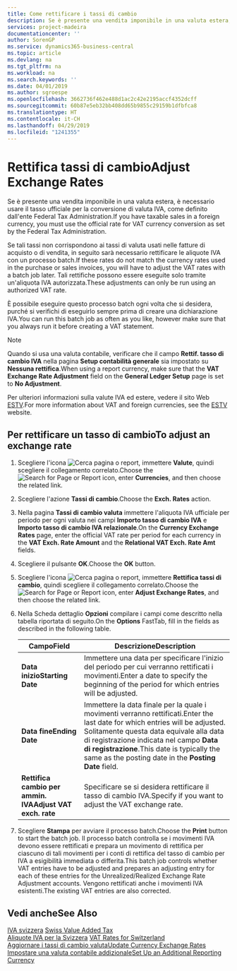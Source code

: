 ```yaml
---
title: Come rettificare i tassi di cambio
description: Se è presente una vendita imponibile in una valuta estera, è necessario usare il tasso ufficiale per la conversione di valuta IVA, come definito dall'ente Federal Tax Administration.
services: project-madeira
documentationcenter: ''
author: SorenGP
ms.service: dynamics365-business-central
ms.topic: article
ms.devlang: na
ms.tgt_pltfrm: na
ms.workload: na
ms.search.keywords: ''
ms.date: 04/01/2019
ms.author: sgroespe
ms.openlocfilehash: 3662736f462e488d1ac2c42e2195accf4352dcff
ms.sourcegitcommit: 60b87e5eb32bb408dd65b9855c29159b1dfbfca8
ms.translationtype: HT
ms.contentlocale: it-CH
ms.lasthandoff: 04/29/2019
ms.locfileid: "1241355"
---
```

# <a name="adjust-exchange-rates"></a><span data-ttu-id="ec143-103">Rettifica tassi di cambio</span><span class="sxs-lookup"><span data-stu-id="ec143-103">Adjust Exchange Rates</span></span>
<span data-ttu-id="ec143-104">Se è presente una vendita imponibile in una valuta estera, è necessario usare il tasso ufficiale per la conversione di valuta IVA, come definito dall'ente Federal Tax Administration.</span><span class="sxs-lookup"><span data-stu-id="ec143-104">If you have taxable sales in a foreign currency, you must use the official rate for VAT currency conversion as set by the Federal Tax Administration.</span></span>  

<span data-ttu-id="ec143-105">Se tali tassi non corrispondono ai tassi di valuta usati nelle fatture di acquisto o di vendita, in seguito sarà necessario rettificare le aliquote IVA con un processo batch.</span><span class="sxs-lookup"><span data-stu-id="ec143-105">If these rates do not match the currency rates used in the purchase or sales invoices, you will have to adjust the VAT rates with a batch job later.</span></span> <span data-ttu-id="ec143-106">Tali rettifiche possono essere eseguite solo tramite un'aliquota IVA autorizzata.</span><span class="sxs-lookup"><span data-stu-id="ec143-106">These adjustments can only be run using an authorized VAT rate.</span></span>  

<span data-ttu-id="ec143-107">È possibile eseguire questo processo batch ogni volta che si desidera, purché si verifichi di eseguirlo sempre prima di creare una dichiarazione IVA.</span><span class="sxs-lookup"><span data-stu-id="ec143-107">You can run this batch job as often as you like, however make sure that you always run it before creating a VAT statement.</span></span>  

> [!NOTE]  
>  <span data-ttu-id="ec143-108">Quando si usa una valuta contabile, verificare che il campo **Rettif. tasso di cambio IVA** nella pagina **Setup contabilità generale** sia impostato su **Nessuna rettifica**.</span><span class="sxs-lookup"><span data-stu-id="ec143-108">When using a report currency, make sure that the **VAT Exchange Rate Adjustment** field on the **General Ledger Setup** page is set to **No Adjustment**.</span></span>  

<span data-ttu-id="ec143-109">Per ulteriori informazioni sulla valute IVA ed estere, vedere il sito Web [ESTV](https://go.microsoft.com/fwlink/?LinkId=285999).</span><span class="sxs-lookup"><span data-stu-id="ec143-109">For more information about VAT and foreign currencies, see the [ESTV](https://go.microsoft.com/fwlink/?LinkId=285999) website.</span></span>  

## <a name="to-adjust-an-exchange-rate"></a><span data-ttu-id="ec143-110">Per rettificare un tasso di cambio</span><span class="sxs-lookup"><span data-stu-id="ec143-110">To adjust an exchange rate</span></span>  

1.  <span data-ttu-id="ec143-111">Scegliere l'icona ![Cerca pagina o report](../../media/ui-search/search_small.png "icona Cerca pagina o report"), immettere **Valute**, quindi scegliere il collegamento correlato.</span><span class="sxs-lookup"><span data-stu-id="ec143-111">Choose the ![Search for Page or Report](../../media/ui-search/search_small.png "Search for Page or Report icon") icon, enter **Currencies**, and then choose the related link.</span></span>  
2.  <span data-ttu-id="ec143-112">Scegliere l'azione **Tassi di cambio**.</span><span class="sxs-lookup"><span data-stu-id="ec143-112">Choose the **Exch. Rates** action.</span></span>  
3.  <span data-ttu-id="ec143-113">Nella pagina **Tassi di cambio valuta** immettere l'aliquota IVA ufficiale per periodo per ogni valuta nei campi **Importo tasso di cambio IVA** e **Importo tasso di cambio IVA relazionale**.</span><span class="sxs-lookup"><span data-stu-id="ec143-113">On the **Currency Exchange Rates** page, enter the official VAT rate per period for each currency in the **VAT Exch. Rate Amount** and the **Relational VAT Exch. Rate Amt** fields.</span></span>  
4.  <span data-ttu-id="ec143-114">Scegliere il pulsante **OK**.</span><span class="sxs-lookup"><span data-stu-id="ec143-114">Choose the **OK** button.</span></span>  
5.  <span data-ttu-id="ec143-115">Scegliere l'icona ![Cerca pagina o report](../../media/ui-search/search_small.png "icona Cerca pagina o report"), immettere **Rettifica tassi di cambio**, quindi scegliere il collegamento correlato.</span><span class="sxs-lookup"><span data-stu-id="ec143-115">Choose the ![Search for Page or Report](../../media/ui-search/search_small.png "Search for Page or Report icon") icon, enter **Adjust Exchange Rates**, and then choose the related link.</span></span>  
6.  <span data-ttu-id="ec143-116">Nella Scheda dettaglio **Opzioni** compilare i campi come descritto nella tabella riportata di seguito.</span><span class="sxs-lookup"><span data-stu-id="ec143-116">On the **Options** FastTab, fill in the fields as described in the following table.</span></span>   

    |<span data-ttu-id="ec143-117">Campo</span><span class="sxs-lookup"><span data-stu-id="ec143-117">Field</span></span>|<span data-ttu-id="ec143-118">Descrizione</span><span class="sxs-lookup"><span data-stu-id="ec143-118">Description</span></span>|  
    |---------------------------------|---------------------------------------|  
    |<span data-ttu-id="ec143-119">**Data inizio**</span><span class="sxs-lookup"><span data-stu-id="ec143-119">**Starting Date**</span></span>|<span data-ttu-id="ec143-120">Immettere una data per specificare l'inizio del periodo per cui verranno rettificati i movimenti.</span><span class="sxs-lookup"><span data-stu-id="ec143-120">Enter a date to specify the beginning of the period for which entries will be adjusted.</span></span>|  
    |<span data-ttu-id="ec143-121">**Data fine**</span><span class="sxs-lookup"><span data-stu-id="ec143-121">**Ending Date**</span></span>|<span data-ttu-id="ec143-122">Immettere la data finale per la quale i movimenti verranno rettificati.</span><span class="sxs-lookup"><span data-stu-id="ec143-122">Enter the last date for which entries will be adjusted.</span></span> <span data-ttu-id="ec143-123">Solitamente questa data equivale alla data di registrazione indicata nel campo **Data di registrazione**.</span><span class="sxs-lookup"><span data-stu-id="ec143-123">This date is typically the same as the posting date in the **Posting Date** field.</span></span>|  
    |<span data-ttu-id="ec143-124">**Rettifica cambio per ammin. IVA**</span><span class="sxs-lookup"><span data-stu-id="ec143-124">**Adjust VAT exch. rate**</span></span>|<span data-ttu-id="ec143-125">Specificare se si desidera rettificare il tasso di cambio IVA.</span><span class="sxs-lookup"><span data-stu-id="ec143-125">Specify if you want to adjust the VAT exchange rate.</span></span>|  

7.  <span data-ttu-id="ec143-126">Scegliere **Stampa** per avviare il processo batch.</span><span class="sxs-lookup"><span data-stu-id="ec143-126">Choose the **Print** button to start the batch job.</span></span> <span data-ttu-id="ec143-127">Il processo batch controlla se i movimenti IVA devono essere rettificati e prepara un movimento di rettifica per ciascuno di tali movimenti per i conti di rettifica del tasso di cambio per IVA a esigibilità immediata o differita.</span><span class="sxs-lookup"><span data-stu-id="ec143-127">This batch job controls whether VAT entries have to be adjusted and prepares an adjusting entry for each of these entries for the Unrealized/Realized Exchange Rate Adjustment accounts.</span></span> <span data-ttu-id="ec143-128">Vengono rettificati anche i movimenti IVA esistenti.</span><span class="sxs-lookup"><span data-stu-id="ec143-128">The existing VAT entries are also corrected.</span></span>  

## <a name="see-also"></a><span data-ttu-id="ec143-129">Vedi anche</span><span class="sxs-lookup"><span data-stu-id="ec143-129">See Also</span></span>  
 <span data-ttu-id="ec143-130">[IVA svizzera](swiss-value-added-tax.md) </span><span class="sxs-lookup"><span data-stu-id="ec143-130">[Swiss Value Added Tax](swiss-value-added-tax.md) </span></span>  
 <span data-ttu-id="ec143-131">[Aliquote IVA per la Svizzera](vat-rates-for-switzerland.md) </span><span class="sxs-lookup"><span data-stu-id="ec143-131">[VAT Rates for Switzerland](vat-rates-for-switzerland.md) </span></span>  
[<span data-ttu-id="ec143-132">Aggiornare i tassi di cambio valuta</span><span class="sxs-lookup"><span data-stu-id="ec143-132">Update Currency Exchange Rates</span></span>](../../finance-how-update-currencies.md)  
[<span data-ttu-id="ec143-133">Impostare una valuta contabile addizionale</span><span class="sxs-lookup"><span data-stu-id="ec143-133">Set Up an Additional Reporting Currency</span></span>](../../finance-how-setup-additional-currencies.md)

